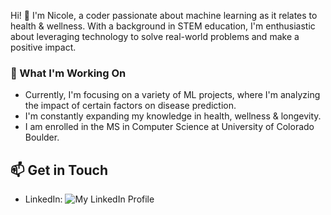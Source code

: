 Hi! 👋 I'm Nicole, a coder passionate about machine learning as it relates to health & wellness. With a background in STEM education, I'm enthusiastic about leveraging technology to solve real-world problems and make a positive impact.

### 🔭 What I'm Working On
- Currently, I'm focusing on a variety of ML projects, where I'm analyzing the impact of certain factors on disease prediction.
- I'm constantly expanding my knowledge in health, wellness & longevity.
- I am enrolled in the MS in Computer Science at University of Colorado Boulder.

## 📫 Get in Touch

- LinkedIn: ![My LinkedIn Profile](https://www.linkedin.com/in/mcintyre-nicole/)
